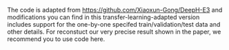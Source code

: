 The code is adapted from https://github.com/Xiaoxun-Gong/DeepH-E3 and  modifications you can find in this transfer-learning-adapted version includes support for the one-by-one specifed train/validation/test data and other details. For reconstuct our very precise result shown in the paper, we recommend you to use code here.